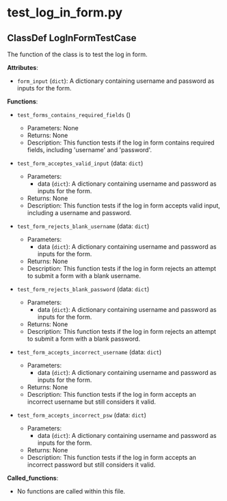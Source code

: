 # test_log_in_form.py

## ClassDef LogInFormTestCase

The function of the class is to test the log in form.

**Attributes**:

- `form_input` (`dict`): A dictionary containing username and password as inputs for the form.

**Functions**:

- `test_forms_contains_required_fields` ()
    - Parameters: None
    - Returns: None
    - Description: This function tests if the log in form contains required fields, including 'username' and 'password'.

- `test_form_acceptes_valid_input` (data: `dict`)
    - Parameters:
        - data (`dict`): A dictionary containing username and password as inputs for the form.
    - Returns: None
    - Description: This function tests if the log in form accepts valid input, including a username and password.

- `test_form_rejects_blank_username` (data: `dict`)
    - Parameters:
        - data (`dict`): A dictionary containing username and password as inputs for the form.
    - Returns: None
    - Description: This function tests if the log in form rejects an attempt to submit a form with a blank username.

- `test_form_rejects_blank_password` (data: `dict`)
    - Parameters:
        - data (`dict`): A dictionary containing username and password as inputs for the form.
    - Returns: None
    - Description: This function tests if the log in form rejects an attempt to submit a form with a blank password.

- `test_form_accepts_incorrect_username` (data: `dict`)
    - Parameters:
        - data (`dict`): A dictionary containing username and password as inputs for the form.
    - Returns: None
    - Description: This function tests if the log in form accepts an incorrect username but still considers it valid.

- `test_form_accepts_incorrect_psw` (data: `dict`)
    - Parameters:
        - data (`dict`): A dictionary containing username and password as inputs for the form.
    - Returns: None
    - Description: This function tests if the log in form accepts an incorrect password but still considers it valid.

**Called_functions**: 

- No functions are called within this file.